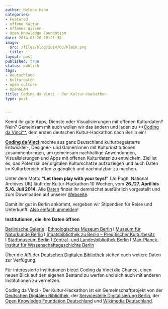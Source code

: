 ```yaml
---
author: Helene Hahn
categories:
- Featured
- offene Kultur
- offenes Wissen
- Open Knowledge Foundation
date: 2014-03-26 16:21:38
image:
  src: /files/blog/2014/03/klein.png
  title: ''
layout: post
published: true
status: publish
tags:
- Deutschland
- Kulturdaten
- open culture
- OpenGLAM
title: Coding da Vinci - Der Kultur-Hackathon
type: post


---
```


Kennt ihr gute Apps, Dienste oder Visualisierungen mit offenen Kulturdaten? Nein? Gemeinsam mit euch wollen wir das ändern und laden zu **[Coding da Vinci**](http://codingdavinci.de/), dem ersten deutschen Kultur-Hackathon nach Berlin ein!

**[Coding da Vinci](http://codingdavinci.de/)** möchte aus ganz Deutschland kulturbegeisterte Entwickler-, Designer- und Gamer/innen mit Kulturinstitutionen zusammenbringen, um gemeinsam nachhaltige Anwendungen, Visualisierungen und Apps mit offenen Kulturdaten zu entwickeln. Ziel ist es, das Potenzial der digitalen Kulturschätze aufzuzeigen und auch Daten im Kulturbereich offen zugänglich und nachnutzbar zu machen.

Unter dem Motto **"Let them play with your toys!"** (Jo Pugh, National Archives UK) läuft der Kultur-Hackathon 10 Wochen, vom **26./27. April bis 5./6. Juli 2014**. Alle [Daten](http://codingdavinci.de/daten/) findet ihr demnächst ausführlich vorgestellt und zum Downloaden auf unserer [Webseite](http://codingdavinci.de/).

Damit ihr gut in Berlin ankommt, vergeben wir Stipendien für Reise und Unterkunft. [Also einfach anmelden](http://codingdavinci.de/anmeldung/)!

**Institutionen, die ihre Daten öffnen**

[Berlinische Galerie](http://www.berlinischegalerie.de/) I [Ethnologisches Museum Berlin](http://www.smb.museum/museen-und-einrichtungen/ethnologisches-museum/home.html) I [Museum für Naturkunde Berlin](http://www.naturkundemuseum-berlin.de/) I [Staatsbibliothek zu Berlin – Preußischer Kulturbesitz  
](http://staatsbibliothek-berlin.de/) I [Stadtmuseum Berlin](http://www.stadtmuseum.de/) I [Zentral- und Landesbibliothek Berlin](http://www.zlb.de/) I [Max-Planck-Institut für Wissenschaftsgeschichte Berlin](http://www.mpiwg-berlin.mpg.de/de/index.html)

Über die [API ](https://api.deutsche-digitale-bibliothek.de/doku/display/ADD/API+der+Deutschen+Digitalen+Bibliothek)der [Deutschen Digitalen Bibliothek](https://www.deutsche-digitale-bibliothek.de/) stehen euch weitere Daten zur Verfügung.

Für interessierte Institutionen bietet Coding da Vinci die Chance, einen neuen Blick auf den eigenen Bestand zu werfen und sich auch mit anderen Institutionen zu vernetzen.

Coding da Vinci - Der Kultur-Hackathon ist ein Gemeinschaftprojekt von der [Deutschen Digitalen Bibliothek](https://www.deutsche-digitale-bibliothek.de/), der [Servicestelle Digitalisierung Berlin](https://www.deutsche-digitale-bibliothek.de/), der [Open Knowledge Foundation Deutschland](https://www.wikimedia.de/wiki/Hauptseite) und [Wikimedia Deutschland](https://www.wikimedia.de/wiki/Hauptseite).